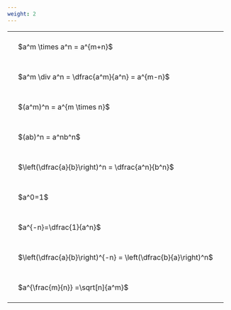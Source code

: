 ```yaml
---
weight: 2
---
```


<style type="text/css">
#T_e62d2 th.col_heading {
  text-align: left;
  font-size: 1em;
}
#T_e62d2 td {
  text-align: left;
  font-size: 1em;
  padding: 1.5em;
}
</style>
<table id="T_e62d2">
  <thead>
  </thead>
  <tbody>
    <tr>
      <td id="T_e62d2_row0_col0" class="data row0 col0" >$a^m \times a^n = a^{m+n}$</td>
    </tr>
    <tr>
      <td id="T_e62d2_row1_col0" class="data row1 col0" >$a^m \div a^n = \dfrac{a^m}{a^n} = a^{m-n}$</td>
    </tr>
    <tr>
      <td id="T_e62d2_row2_col0" class="data row2 col0" >$(a^m)^n = a^{m \times n}$</td>
    </tr>
    <tr>
      <td id="T_e62d2_row3_col0" class="data row3 col0" >$(ab)^n = a^nb^n$</td>
    </tr>
    <tr>
      <td id="T_e62d2_row4_col0" class="data row4 col0" >$\left(\dfrac{a}{b}\right)^n = \dfrac{a^n}{b^n}$</td>
    </tr>
    <tr>
      <td id="T_e62d2_row5_col0" class="data row5 col0" >$a^0=1$</td>
    </tr>
    <tr>
      <td id="T_e62d2_row6_col0" class="data row6 col0" >$a^{-n}=\dfrac{1}{a^n}$</td>
    </tr>
    <tr>
      <td id="T_e62d2_row7_col0" class="data row7 col0" >$\left(\dfrac{a}{b}\right)^{-n} = \left(\dfrac{b}{a}\right)^n$</td>
    </tr>
    <tr>
      <td id="T_e62d2_row8_col0" class="data row8 col0" >$a^{\frac{m}{n}} =\sqrt[n]{a^m}$</td>
    </tr>
  </tbody>
</table>

